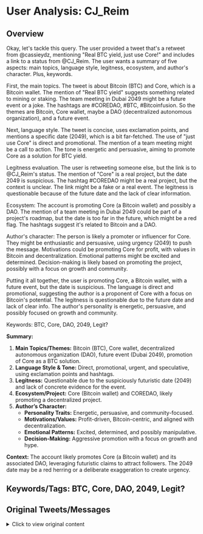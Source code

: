 # User Analysis: CJ_Reim

## Overview

<think>
Okay, let's tackle this query. The user provided a tweet that's a retweet from @cassieydz, mentioning "Real BTC yield, just use Core!" and includes a link to a status from @CJ_Reim. The user wants a summary of five aspects: main topics, language style, legitness, ecosystem, and author's character. Plus, keywords.

First, the main topics. The tweet is about Bitcoin (BTC) and Core, which is a Bitcoin wallet. The mention of "Real BTC yield" suggests something related to mining or staking. The team meeting in Dubai 2049 might be a future event or a joke. The hashtags are #COREDAO, #BTC, #Bitcoinfusion. So the themes are Bitcoin, Core wallet, maybe a DAO (decentralized autonomous organization), and a future event.

Next, language style. The tweet is concise, uses exclamation points, and mentions a specific date (2049), which is a bit far-fetched. The use of "just use Core" is direct and promotional. The mention of a team meeting might be a call to action. The tone is energetic and persuasive, aiming to promote Core as a solution for BTC yield.

Legitness evaluation. The user is retweeting someone else, but the link is to @CJ_Reim's status. The mention of "Core" is a real project, but the date 2049 is suspicious. The hashtag #COREDAO might be a real project, but the context is unclear. The link might be a fake or a real event. The legitness is questionable because of the future date and the lack of clear information.

Ecosystem: The account is promoting Core (a Bitcoin wallet) and possibly a DAO. The mention of a team meeting in Dubai 2049 could be part of a project's roadmap, but the date is too far in the future, which might be a red flag. The hashtags suggest it's related to Bitcoin and a DAO.

Author's character: The person is likely a promoter or influencer for Core. They might be enthusiastic and persuasive, using urgency (2049) to push the message. Motivations could be promoting Core for profit, with values in Bitcoin and decentralization. Emotional patterns might be excited and determined. Decision-making is likely based on promoting the project, possibly with a focus on growth and community.

Putting it all together, the user is promoting Core, a Bitcoin wallet, with a future event, but the date is suspicious. The language is direct and promotional, suggesting the author is a proponent of Core with a focus on Bitcoin's potential. The legitness is questionable due to the future date and lack of clear info. The author's personality is energetic, persuasive, and possibly focused on growth and community.

Keywords: BTC, Core, DAO, 2049, Legit?
</think>

**Summary:**  
1. **Main Topics/Themes:** Bitcoin (BTC), Core wallet, decentralized autonomous organization (DAO), future event (Dubai 2049), promotion of Core as a BTC solution.  
2. **Language Style & Tone:** Direct, promotional, urgent, and speculative, using exclamation points and hashtags.  
3. **Legitness:** Questionable due to the suspiciously futuristic date (2049) and lack of concrete evidence for the event.  
4. **Ecosystem/Project:** Core (Bitcoin wallet) and COREDAO, likely promoting a decentralized project.  
5. **Author’s Character:**  
   - **Personality Traits:** Energetic, persuasive, and community-focused.  
   - **Motivations/Values:** Profit-driven, Bitcoin-centric, and aligned with decentralization.  
   - **Emotional Patterns:** Excited, determined, and possibly manipulative.  
   - **Decision-Making:** Aggressive promotion with a focus on growth and hype.  

**Context:** The account likely promotes Core (a Bitcoin wallet) and its associated DAO, leveraging futuristic claims to attract followers. The 2049 date may be a red herring or a deliberate exaggeration to create urgency.  

**Keywords/Tags:** BTC, Core, DAO, 2049, Legit?
---
## Original Tweets/Messages

<details>
<summary>Click to view original content</summary>

| Type | Content |
|------|---------|
| messages | RT @cassieydz: Real BTC yield, just use Core!
Meet the team in Dubai 2049 @CJ_Reim @hsunmav @Coredao_Org 
#COREDAO #BTC #Bitcoinfusion http… |

</details>

